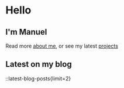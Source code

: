 # Hello


## I'm Manuel

Read more [about me](/about), or see my latest [projects](/projects)

## Latest on my blog

::latest-blog-posts{limit=2}


